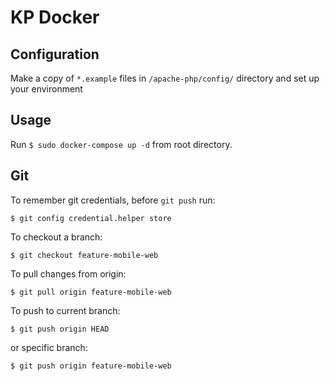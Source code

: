 # KP Docker

## Configuration
Make a copy of `*.example` files in `/apache-php/config/` directory and set up your environment

## Usage
Run `$ sudo docker-compose up -d` from root directory.

## Git

To remember git credentials, before `git push` run:

`$ git config credential.helper store`

To checkout a branch:

`$ git checkout feature-mobile-web`

To pull changes from origin:

`$ git pull origin feature-mobile-web`

To push to current branch:

`$ git push origin HEAD`

or specific branch:

`$ git push origin feature-mobile-web`


